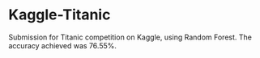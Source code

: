# Kaggle-Titanic

Submission for Titanic competition on Kaggle, using Random Forest. The accuracy achieved was 76.55%.
